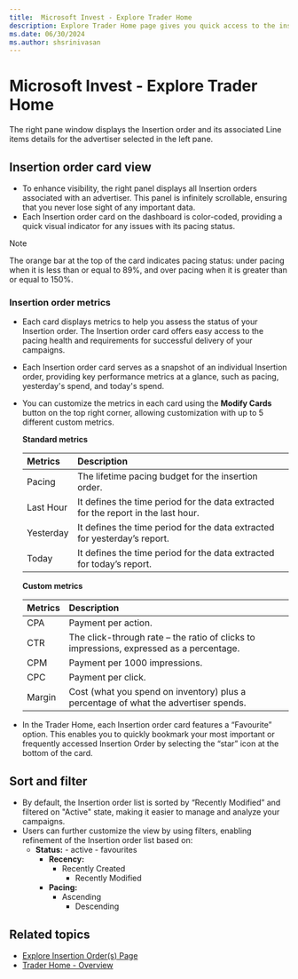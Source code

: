 ```yaml
---
title:  Microsoft Invest - Explore Trader Home
description: Explore Trader Home page gives you quick access to the insertion order and line-item details and essential metrics. 
ms.date: 06/30/2024
ms.author: shsrinivasan
---
```


# Microsoft Invest - Explore Trader Home

The right pane window displays the Insertion order and its associated Line items details for the advertiser selected in the left pane.

## Insertion order card view

- To enhance visibility, the right panel displays all Insertion orders associated with an advertiser. This panel is infinitely scrollable, ensuring that you never lose sight of any important data.
- Each Insertion order card on the dashboard is color-coded, providing a quick visual indicator for any issues with its pacing status.

> [!NOTE]
> The orange bar at the top of the card indicates pacing status: under pacing when it is less than or equal to 89%, and over pacing when it is greater than or equal to 150%.

### Insertion order metrics

- Each card displays metrics to help you assess the status of your Insertion order. The Insertion order card offers easy access to the pacing health and requirements for successful delivery of your campaigns.
- Each Insertion order card serves as a snapshot of an individual Insertion order, providing key performance metrics at a glance, such as pacing, yesterday's spend, and today's spend.
- You can customize the metrics in each card using the **Modify Cards** button on the top right corner, allowing customization with up to 5 different custom metrics.

    **Standard metrics**

    | Metrics | Description |
    |:---|:---|
    | Pacing | The lifetime pacing budget for the insertion order. |
    | Last Hour | It defines the time period for the data extracted for the report in the last hour. |
    | Yesterday | It defines the time period for the data extracted for yesterday’s report. |
    | Today | It defines the time period for the data extracted for today’s report. |

    **Custom metrics**

    | Metrics | Description |
    |:---|:---|
    | CPA | Payment per action. |
    | CTR | The click-through rate – the ratio of clicks to impressions, expressed as a percentage. |
    | CPM | Payment per 1000 impressions. |
    | CPC | Payment per click.|
    | Margin | Cost (what you spend on inventory) plus a percentage of what the advertiser spends. |

- In the Trader Home, each Insertion order card features a “Favourite” option. This enables you to quickly bookmark your most important or frequently accessed Insertion Order by selecting the “star” icon at the bottom of the card.

## Sort and filter

- By default, the Insertion order list is sorted by “Recently Modified” and filtered on "Active" state, making it easier to manage and analyze your campaigns.
- Users can further customize the view by using filters, enabling refinement of the Insertion order list based on:
  - **Status:**
        - active
        - favourites
    - **Recency:**
      - Recently Created
        - Recently Modified
    - **Pacing:**
      - Ascending
        - Descending

## Related topics

- [Explore Insertion Order(s) Page](explore-insertion-orders-page.md)
- [Trader Home - Overview](trader-home.md)
